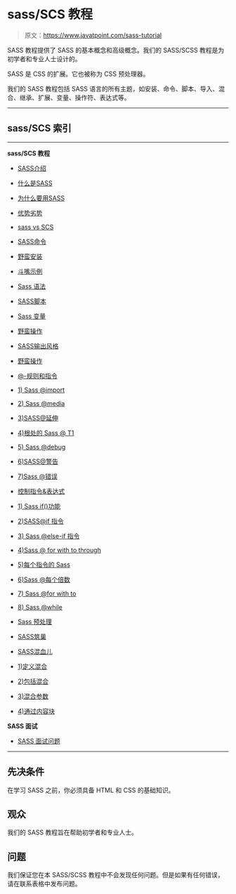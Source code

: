 # sass/SCS 教程

> 原文：<https://www.javatpoint.com/sass-tutorial>

SASS 教程提供了 SASS 的基本概念和高级概念。我们的 SASS/SCSS 教程是为初学者和专业人士设计的。

SASS 是 CSS 的扩展。它也被称为 CSS 预处理器。

我们的 SASS 教程包括 SASS 语言的所有主题，如安装、命令、脚本、导入、混合、继承、扩展、变量、操作符、表达式等。

* * *

## sass/SCS 索引

* * *

**sass/SCS 教程**

*   [SASS介绍](sass-tutorial)
*   [什么是SASS](what-is-sass)
*   [为什么要用SASS](why-use-sass)
*   [优势劣势](sass-advantages-and-disadvantages)
*   [sass vs SCS](sass-vs-scss)
*   [SASS命令](sass-commands)
*   [野蛮安装](sass-install)
*   [斗嘴示例](sass-example)
*   [Sass 语法](sass-syntax)
*   [SASS脚本](sass-script)
*   [Sass 变量](sass-variables)
*   [野蛮操作](sass-operators)
*   [SASS输出风格](sass-output-style)
*   [野蛮操作](sass-operations-example)
*   [@-规则和指令](sass-rules-and-directives)
*   [1) Sass @import](sass-import)
*   [2) Sass @media](sass-media-directive)
*   [3)SASS@延伸](sass-inheritance)
*   [4)根处的 Sass @ T1](sass-at-root-directive)

*   [5) Sass @debug](sass-debug-directive)
*   [6)SASS@警告](sass-warn-directive)
*   [7)Sass @错误](sass-error-directive)
*   [控制指令&表达式](sass-control-directives-and-expression)
*   [1) Sass if()功能](sass-if-function)
*   [2)SASS@if 指令](sass-if-directive)
*   [3) Sass @else-if 指令](sass-else-if-directive)
*   [4)Sass @ for with to through](sass-for-directive)
*   [5)每个指令的 Sass](sass-each-directive)
*   [6)Sass @每个倍数](sass-each-directive-with-multiple-assignments)
*   [7) Sass @for with to](sass-to-keyword)
*   [8) Sass @while](sass-while-directive)
*   [Sass 预处理](sass-preprocessing)
*   [SASS筑巢](sass-nesting)
*   [SASS混血儿](sass-mixins)
*   [1)定义混合](sass-define-a-mixin)
*   [2)包括混合](sass-including-a-mixin)
*   [3)混合参数](sass-mixin-arguments)
*   [4)通过内容块](sass-passing-content-block-to-a-mixin)

**SASS 面试**

*   [SASS 面试问题](sass-interview-questions)

* * *

## 先决条件

在学习 SASS 之前，你必须具备 HTML 和 CSS 的基础知识。

## 观众

我们的 SASS 教程旨在帮助初学者和专业人士。

## 问题

我们保证您在本 SASS/SCSS 教程中不会发现任何问题。但是如果有任何错误，请在联系表格中发布问题。